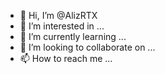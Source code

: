 - 👋 Hi, I’m @AlizRTX
- 👀 I’m interested in ...
- 🌱 I’m currently learning ...
- 💞️ I’m looking to collaborate on ...
- 📫 How to reach me ...

<!---
AlizRTX/AlizRTX is a ✨ special ✨ repository because its `README.md` (this file) appears on your GitHub profile.
You can click the Preview link to take a look at your changes.
--->
